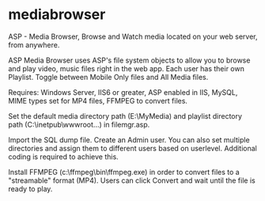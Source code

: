 # mediabrowser
ASP - Media Browser, Browse and Watch media located on your web server, from anywhere.

ASP Media Browser uses ASP's file system objects to allow you to browse and play video, music files right in the web app. Each user has their own Playlist. Toggle between Mobile Only files and All Media files. 

Requires: Windows Server, IIS6 or greater, ASP enabled in IIS, MySQL, MIME types set for MP4 files, FFMPEG to convert files. 

Set the default media directory path (E:\MyMedia\) and playlist directory path (C:\inetpub\wwwroot\...) in filemgr.asp.

Import the SQL dump file.
Create an Admin user. 
You can also set multiple directories and assign them to different users based on userlevel. Additional coding is required to achieve this.

Install FFMPEG (c:\ffmpeg\bin\ffmpeg.exe) in order to convert files to a "streamable" format (MP4). Users can click Convert and wait until the file is ready to play.
